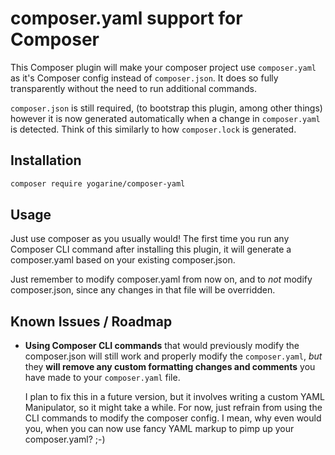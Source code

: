 # composer.yaml support for Composer

This Composer plugin will make your composer project use `composer.yaml` as it's
Composer config instead of `composer.json`. It does so fully transparently
without the need to run additional commands.

`composer.json` is still required, (to bootstrap this plugin, among other 
things) however it is now generated automatically when a change in
`composer.yaml` is detected. Think of this similarly to how `composer.lock` 
is generated.

## Installation

```bash
composer require yogarine/composer-yaml 
```

## Usage

Just use composer as you usually would! The first time you run any Composer CLI
command after installing this plugin, it will generate a composer.yaml based on
your existing composer.json.

Just remember to modify composer.yaml from now on, and to _not_ modify
composer.json, since any changes in that file will be overridden.

## Known Issues / Roadmap

  - **Using Composer CLI commands** that would previously modify the
    composer.json will still work and properly modify the `composer.yaml`, _but_
    they **will remove any custom formatting changes and comments** you have
    made to your `composer.yaml` file.
    
    I plan to fix this in a future version, but it involves writing a custom
    YAML Manipulator, so it might take a while. For now, just refrain from
    using the CLI commands to modify the composer config. I mean, why even
    would you, when you can now use fancy YAML markup to pimp up your
    composer.yaml? ;-)
